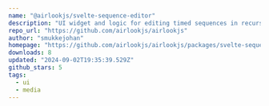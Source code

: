 ```yaml
---
name: "@airlookjs/svelte-sequence-editor"
description: "UI widget and logic for editing timed sequences in recursively nested structures of layers and blocks. Aimed at simple video and media editing in the browser."
repo_url: "https://github.com/airlookjs/airlookjs"
author: "smukkejohan"
homepage: "https://github.com/airlookjs/airlookjs/packages/svelte-sequence-editor#readme"
downloads: 8
updated: "2024-09-02T19:35:39.529Z"
github_stars: 5
tags: 
  - ui
  - media
---
```

